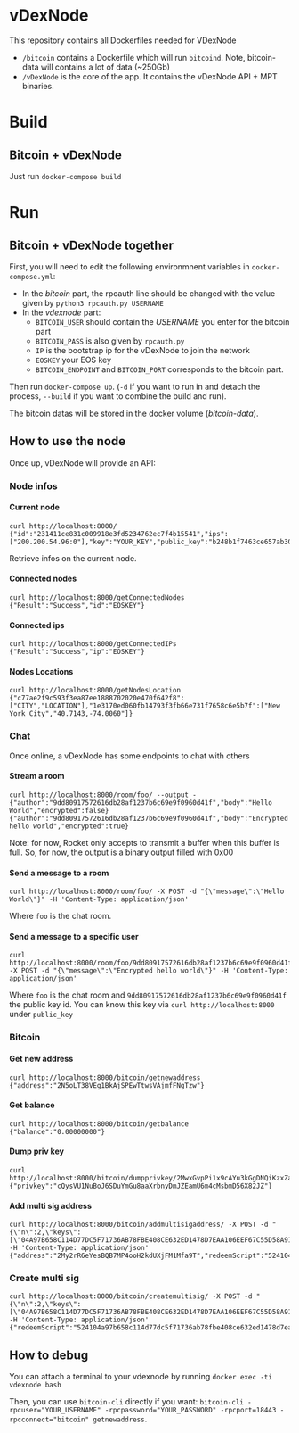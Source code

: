 # vDexNode

This repository contains all Dockerfiles needed for VDexNode

+ `/bitcoin` contains a Dockerfile which will run `bitcoind`. Note, bitcoin-data will contains a lot of data (~250Gb)
+ `/vDexNode` is the core of the app. It contains the vDexNode API + MPT binaries.

# Build

## Bitcoin + vDexNode

Just run `docker-compose build`

# Run

## Bitcoin + vDexNode together

First, you will need to edit the following environmnent variables in `docker-compose.yml`:

+ In the *bitcoin* part, the rpcauth line should be changed with the value given by `python3 rpcauth.py USERNAME`
+ In the *vdexnode* part:
    + `BITCOIN_USER` should contain the *USERNAME* you enter for the bitcoin part
    + `BITCOIN_PASS` is also given by `rpcauth.py`
    + `IP` is the bootstrap ip for the vDexNode to join the network
    + `EOSKEY` your EOS key
    + `BITCOIN_ENDPOINT` and `BITCOIN_PORT` corresponds to the bitcoin part.

Then run `docker-compose up`. (`-d` if you want to run in and detach the process, `--build` if you want to combine the build and run).

The bitcoin datas will be stored in the docker volume (*bitcoin-data*).


## How to use the node

Once up, vDexNode will provide an API:

### Node infos

#### Current node

```
curl http://localhost:8000/
{"id":"231411ce831c009918e3fd5234762ec7f4b15541","ips":["200.200.54.96:0"],"key":"YOUR_KEY","public_key":"b248b1f7463ce657ab30989d3c77545f710e5535"}
```

Retrieve infos on the current node.

#### Connected nodes

```
curl http://localhost:8000/getConnectedNodes
{"Result":"Success","id":"EOSKEY"}
```

#### Connected ips

```
curl http://localhost:8000/getConnectedIPs
{"Result":"Success","ip":"EOSKEY"}
```

#### Nodes Locations

```
curl http://localhost:8000/getNodesLocation
{"c77ae2f9c593f3ea87ee1888702020e470f642f8":["CITY","LOCATION"],"1e3170ed060fb14793f3fb66e731f7658c6e5b7f":["New York City","40.7143,-74.0060"]}
```

### Chat

Once online, a vDexNode has some endpoints to chat with others

#### Stream a room

```
curl http://localhost:8000/room/foo/ --output -
{"author":"9dd80917572616db28af1237b6c69e9f0960d41f","body":"Hello World","encrypted":false}
{"author":"9dd80917572616db28af1237b6c69e9f0960d41f","body":"Encrypted hello world","encrypted":true}
```

Note: for now, Rocket only accepts to transmit a buffer when this buffer is full. So, for now, the output is a binary output filled with 0x00

#### Send a message to a room

```
curl http://localhost:8000/room/foo/ -X POST -d "{\"message\":\"Hello World\"}" -H 'Content-Type: application/json'
```

Where `foo` is the chat room.

#### Send a message to a specific user

```
curl http://localhost:8000/room/foo/9dd80917572616db28af1237b6c69e9f0960d41f -X POST -d "{\"message\":\"Encrypted hello world\"}" -H 'Content-Type: application/json'
```

Where `foo` is the chat room and `9dd80917572616db28af1237b6c69e9f0960d41f` the public key id. You can know this key via `curl http://localhost:8000` under `public_key`

### Bitcoin

#### Get new address

```
curl http://localhost:8000/bitcoin/getnewaddress
{"address":"2N5oLT38VEg1BkAjSPEwTtwsVAjmfFNgTzw"}
```

#### Get balance

```
curl http://localhost:8000/bitcoin/getbalance
{"balance":"0.00000000"}
```

#### Dump priv key

```
curl http://localhost:8000/bitcoin/dumpprivkey/2MwxGvpPi1x9cAYu3kGgDNQiKzxZa9WtfA2                                   
{"privkey":"cQysVU1NuBoJ6SDuYmGu8aaXrbnyDmJZEamU6m4cMsbmD56X82JZ"}
```

#### Add multi sig address

```
curl http://localhost:8000/bitcoin/addmultisigaddress/ -X POST -d "{\"n\":2,\"keys\":[\"04A97B658C114D77DC5F71736AB78FBE408CE632ED1478D7EAA106EEF67C55D58A91C6449DE4858FAF11721E85FE09EC850C6578432EB4BE9A69C76232AC593C3B\",\"04019EF04A316792F0ECBE5AB1718C833C3964DEE3626CFABE19D97745DBCAA5198919081B456E8EEEA5898AFA0E36D5C17AB693A80D728721128ED8C5F38CDBA0\"]}" -H 'Content-Type: application/json'
{"address":"2My2rR6eYesBQB7MP4ooH2kdUXjFM1Mfa9T","redeemScript":"524104a97b658c114d77dc5f71736ab78fbe408ce632ed1478d7eaa106eef67c55d58a91c6449de4858faf11721e85fe09ec850c6578432eb4be9a69c76232ac593c3b4104019ef04a316792f0ecbe5ab1718c833c3964dee3626cfabe19d97745dbcaa5198919081b456e8eeea5898afa0e36d5c17ab693a80d728721128ed8c5f38cdba052ae"}
```

### Create multi sig

```
curl http://localhost:8000/bitcoin/createmultisig/ -X POST -d "{\"n\":2,\"keys\":[\"04A97B658C114D77DC5F71736AB78FBE408CE632ED1478D7EAA106EEF67C55D58A91C6449DE4858FAF11721E85FE09EC850C6578432EB4BE9A69C76232AC593C3B\",\"04019EF04A316792F0ECBE5AB1718C833C3964DEE3626CFABE19D97745DBCAA5198919081B456E8EEEA5898AFA0E36D5C17AB693A80D728721128ED8C5F38CDBA0\"]}" -H 'Content-Type: application/json' 
{"redeemScript":"524104a97b658c114d77dc5f71736ab78fbe408ce632ed1478d7eaa106eef67c55d58a91c6449de4858faf11721e85fe09ec850c6578432eb4be9a69c76232ac593c3b4104019ef04a316792f0ecbe5ab1718c833c3964dee3626cfabe19d97745dbcaa5198919081b456e8eeea5898afa0e36d5c17ab693a80d728721128ed8c5f38cdba052ae","address":"2My2rR6eYesBQB7MP4ooH2kdUXjFM1Mfa9T"}%
```

## How to debug

You can attach a terminal to your vdexnode by running `docker exec -ti vdexnode bash`

Then, you can use `bitcoin-cli` directly if you want: `bitcoin-cli -rpcuser="YOUR_USERNAME" -rpcpassword="YOUR_PASSWORD" -rpcport=18443 -rpcconnect="bitcoin" getnewaddress`.